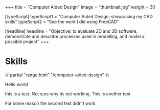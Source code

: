 +++
title = "Computer Aided Design"
image = "thumbnail.jpg"
weight = 30

[typeScript] 
typeScript1 = "Computer Aided Design: showcasing my CAD skills" 
typeScript2 = "See the work I did using FreeCAD"

[headline]
headline = "Objective: to evaluate 2D and 3D software, demonstrate and describe processes used in modelling, and model a possible project"
+++

# Skills

{{ partial "range.html" "/computer-aided-design" }}

Hello world 


this is a test. Not sure why its not working. This is another test

For some reason the second test didn't work


